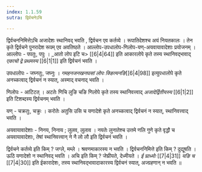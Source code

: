 ```yaml
---
index: 1.1.59
sutra: द्विर्वचनेऽचि

---
```

द्विर्वचननिमित्तेऽचि अजादेशः स्थानिवद् भवति , द्विर्वचन एव कर्तव्ये । रूपातिदेशश्च अयं नियतकालः । तेन कृते द्विर्वचने पुनरादेश रूपम् एव अवतिष्ठते । आल्लोप-उपधालोप-णिलोप-यण्-अयवायावादेशाः प्रयोजनम् । आल्लोपः - पपतुः, पपुः । _आतो लोप इटि च> [[6|4|64]] इति आकारलोपे कृते तस्य स्थानिवद्भावाद् _एकाचो द्वे प्रथमस्य_ [[6|1|1]] इति द्विर्वचनं भवति । 

उपधालोपः - जघ्नतुः,  जघ्नुः । _गमहनजनखनघसां लोपः क्ङित्यनङि_[[6|4|98]] इत्युपधालोपे कृते अनच्कत्वाद् द्विर्वचनं न स्यात्, अस्माद् वचनाद् भवति । 

णिलोपः - आटिटत् । अटतेः णिचि लुङि चङि णिलोपे कृते तस्य स्थानिवत्त्वाद्  _अजादेर्द्वितीयस्य_ [[6|1|2]] इति टिशब्दस्य द्विर्वचनम् भवति । 

यण् - चक्रतुः,  चक्रुः । करोतेः अतुसि उसि च यणादेशे कृते अनच्कत्वाद् द्विर्वचनं न स्यात्, स्थानिवत्त्वाद् भवति । 

अयवायावादेशाः - निनय, निनाय ; लुलव, लुलाव । नयतेः लुनातेश्च उत्तमे णलि गुणे कृते वृद्धौ च अयवायावादेशाः, तेषां स्थानिवत्त्वान् ने नै लो लौ इति द्विर्वचनं भवति । 

द्विर्वचने कर्तव्ये इति किम् ? जग्ले, मम्ले । श्रवणमाकारस्य न भवति । द्विर्वचननिमित्ते इति किम् ? दुद्यूषति । ऊठि यणादेशो न स्थानिवद् भवति । अचि इति किम् ? जेघ्रीयते, देध्मीयते । _ई घ्राध्मोः_ [[7|4|31]] _यङि च_ [[7|4|30]] इति ईकारादेशः, तस्य स्थानिवद्भावादाकारस्य द्विर्वचनं स्यात्, अज्ग्रहणान् न भवति ॥